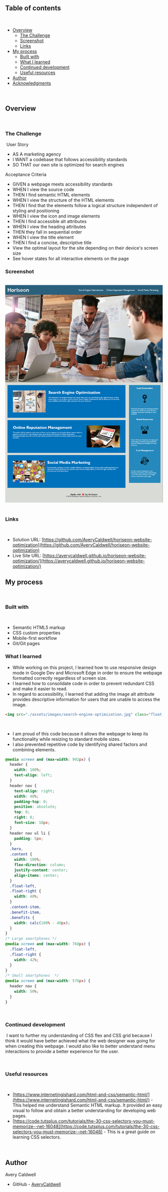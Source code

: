 ## Table of contents
​
- [Overview](#overview)
  - [The Challenge](#the-challenge)
  - [Screenshot](#screenshot)
  - [Links](#links)
- [My process](#my-process)
  - [Built with](#built-with)
  - [What I learned](#what-i-learned)
  - [Continued development](#continued-development)
  - [Useful resources](#useful-resources)
- [Author](#author)
- [Acknowledgments](#acknowledgments)
​

​
## Overview
​
### **The Challenge**

​
User Story

 - AS A marketing agency
 - I WANT a codebase that follows accessibility standards
 - SO THAT our own site is optimized for search engines


Acceptance Criteria

 - GIVEN a webpage meets accessibility standards
 - WHEN I view the source code
 - THEN I find semantic HTML elements
 - WHEN I view the structure of the HTML elements
 - THEN I find that the elements follow a logical structure independent of styling and positioning
 - WHEN I view the icon and image elements
 - THEN I find accessible alt attributes
 - WHEN I view the heading attributes
 - THEN they fall in sequential order
 - WHEN I view the title element
 - THEN I find a concise, descriptive title
​
- View the optimal layout for the site depending on their device's screen size
- See hover states for all interactive elements on the page
​
### Screenshot
​
![](./readme-assets/solution.png)
​
​
### Links
​
- Solution URL: [https://github.com/AveryCaldwell/horiseon-website-optimization](https://github.com/AveryCaldwell/horiseon-website-optimization)
- Live Site URL: [https://averycaldwell.github.io/horiseon-website-optimization/](https://averycaldwell.github.io/horiseon-website-optimization/)
​
## My process
​
### Built with
​
- Semantic HTML5 markup
- CSS custom properties
- Mobile-first workflow
- Git/Git pages
​
​
​
### What I learned

 - While working on this project, I learned how to use responsive design mode in Google Dev and Microsoft Edge in order to ensure the webpage formatted correctly regardless of screen size. 
 - I learned how to consolidate code in order to prevent redundant CSS and make it easier to read.
 - In regard to accessibility, I learned that adding the image alt attribute provides descriptive information for users that are unable to access the image.
```html
<img src="./assets/images/search-engine-optimization.jpg" class="float-left" alt="Search Engine Optimization" />
```
​
 - I am proud of this code because it allows the webpage to keep its functionality while resizing to standard mobile sizes.
 - I also prevented repetitive code by identifying shared factors and combining elements.

```css
@media screen and (max-width: 992px) {
  header {
    width: 100%;
    text-align: left;
  }
  header nav {
    text-align: right;
    width: 40%;
    padding-top: 0;
    position: absolute;
    top: 0;
    right: 0;
    font-size: 18px;
  }
  header nav ul li {
    padding: 5px;
  }
  .hero,
  .content {
    width: 100%;
    flex-direction: column;
    justify-content: center;
    align-items: center;
  }
  .float-left,
  .float-right {
    width: 40%;
  }
  .content-item,
  .benefit-item,
  .benefits {
    width: calc(100% - 40px);
  }
}
/* Large smartphones */
@media screen and (max-width: 768px) {
  .float-left,
  .float-right {
    width: 42%;
  }
}
/* Small smartphones  */
@media screen and (max-width: 576px) {
  header nav {
    width: 50%;
  }
}
```


​
### Continued development
​
I want to further my understanding of CSS flex and CSS grid because I think it would have better achieved what the web designer was going for when creating this webpage. I would also like to better understand menu interactions to provide a better experience for the user.


​
### Useful resources
​
- [https://www.internetingishard.com/html-and-css/semantic-html/](https://www.internetingishard.com/html-and-css/semantic-html/) - This helped me understand Semantic HTML markup. It provided an easy visual to follow and obtain a better understanding for developing web pages. 
- [https://code.tutsplus.com/tutorials/the-30-css-selectors-you-must-memorize--net-16048](https://code.tutsplus.com/tutorials/the-30-css-selectors-you-must-memorize--net-16048) - This is a great guide on learning CSS selectors.
​

​
## Author
  Avery Caldwell
- GitHub - [AveryCaldwell](https://github.com/AveryCaldwell)
​
​